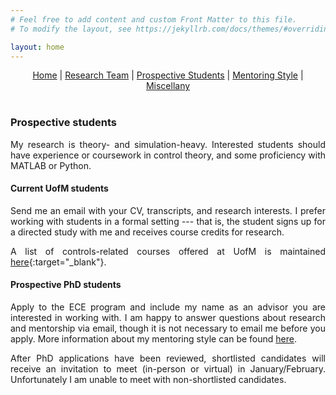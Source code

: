 ```yaml
---
# Feel free to add content and custom Front Matter to this file.
# To modify the layout, see https://jekyllrb.com/docs/themes/#overriding-theme-defaults

layout: home
---
```


<style>body {text-align: justify}</style>

<center>
<a href="./index.html">Home</a> | <a href="./team.html">Research Team</a> | <a href="./prospectives.html">Prospective Students</a> | <a href="./mentoring.html">Mentoring Style</a> | <a href="./miscellany.html">Miscellany</a>
</center>
<br>

### **Prospective students**

My research is theory- and simulation-heavy. Interested students should have experience or coursework in control theory, and some proficiency with MATLAB or Python.

#### **Current UofM students**

Send me an email with your CV, transcripts, and research interests. I prefer working with students in a formal setting --- that is, the student signs up for a directed study with me and receives course credits for research. 

A list of controls-related courses offered at UofM is maintained [here](https://controls.engin.umich.edu/control-courses/){:target="_blank"}.


#### **Prospective PhD students**
Apply to the ECE program and include my name as an advisor you are interested in working with. I am happy to answer questions about research and mentorship via email, though it is not necessary to email me before you apply. More information about my mentoring style can be found <a href="./mentoring.html">here</a>. 

After PhD applications have been reviewed, shortlisted candidates will receive an invitation to meet (in-person or virtual) in January/February. Unfortunately I am unable to meet with non-shortlisted candidates.

